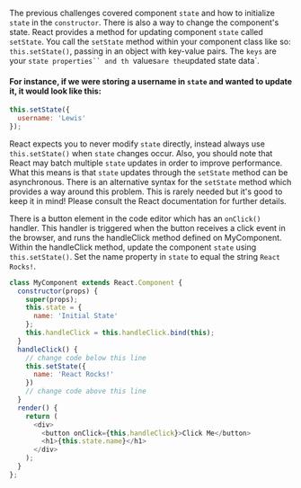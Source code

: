The previous challenges covered component `state` and how to initialize `state` in the `constructor`. 
There is also a way to change the component's state. React provides a method for updating component `state` called `setState`. 
You call the `setState` method within your component class like so: `this.setState()`, passing in an object with key-value pairs. 
The `keys` are your `state properties`` and th `values` are the `updated state data`. 

#### For instance, if we were storing a username in `state` and wanted to update it, it would look like this:
```js
this.setState({
  username: 'Lewis'
});
```

React expects you to never modify `state` directly, instead always use `this.setState()` when `state` changes occur. 
Also, you should note that React may batch multiple `state` updates in order to improve performance. 
What this means is that `state` updates through the `setState` method can be asynchronous. 
There is an alternative syntax for the `setState` method which provides a way around this problem. 
This is rarely needed but it's good to keep it in mind! Please consult the React documentation for further details.


There is a button element in the code editor which has an `onClick()` handler. 
This handler is triggered when the button receives a click event in the browser, 
and runs the handleClick method defined on MyComponent. 
Within the handleClick method, update the component `state` using `this.setState()`. 
Set the name property in `state` to equal the string `React Rocks!`.

```js
class MyComponent extends React.Component {
  constructor(props) {
    super(props);
    this.state = {
      name: 'Initial State'
    };
    this.handleClick = this.handleClick.bind(this);
  }
  handleClick() {
    // change code below this line
    this.setState({
      name: 'React Rocks!'
    })
    // change code above this line
  }
  render() {
    return (
      <div>
        <button onClick={this.handleClick}>Click Me</button>
        <h1>{this.state.name}</h1>
      </div>
    );
  }
};



